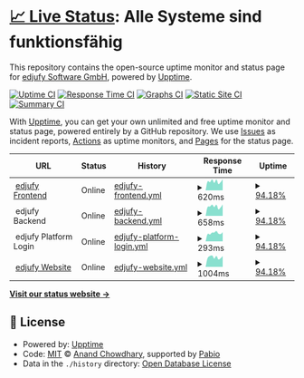 # [📈 Live Status](https://www.edjufy-status.com): <!--live status--> **Alle Systeme sind funktionsfähig**

This repository contains the open-source uptime monitor and status page for [edjufy Software GmbH](https://www.edjufy.com), powered by [Upptime](https://github.com/upptime/upptime).

[![Uptime CI](https://github.com/edjufy/system-status/workflows/Uptime%20CI/badge.svg)](https://github.com/edjufy/system-status/actions?query=workflow%3A%22Uptime+CI%22)
[![Response Time CI](https://github.com/edjufy/system-status/workflows/Response%20Time%20CI/badge.svg)](https://github.com/edjufy/system-status/actions?query=workflow%3A%22Response+Time+CI%22)
[![Graphs CI](https://github.com/edjufy/system-status/workflows/Graphs%20CI/badge.svg)](https://github.com/edjufy/system-status/actions?query=workflow%3A%22Graphs+CI%22)
[![Static Site CI](https://github.com/edjufy/system-status/workflows/Static%20Site%20CI/badge.svg)](https://github.com/edjufy/system-status/actions?query=workflow%3A%22Static+Site+CI%22)
[![Summary CI](https://github.com/edjufy/system-status/workflows/Summary%20CI/badge.svg)](https://github.com/edjufy/system-status/actions?query=workflow%3A%22Summary+CI%22)

With [Upptime](https://upptime.js.org), you can get your own unlimited and free uptime monitor and status page, powered entirely by a GitHub repository. We use [Issues](https://github.com/edjufy/system-status/issues) as incident reports, [Actions](https://github.com/edjufy/system-status/actions) as uptime monitors, and [Pages](https://www.edjufy-status.com) for the status page.

<!--start: status pages-->
<!-- This summary is generated by Upptime (https://github.com/upptime/upptime) -->
<!-- Do not edit this manually, your changes will be overwritten -->
<!-- prettier-ignore -->
| URL | Status | History | Response Time | Uptime |
| --- | ------ | ------- | ------------- | ------ |
| <img alt="" src="https://www.edjufy.com/static/img/icons/favicon-32x32.png" height="13"> [edjufy Frontend](https://my.edjufy.com/login) | Online | [edjufy-frontend.yml](https://github.com/edjufy/system-status/commits/HEAD/history/edjufy-frontend.yml) | <details><summary><img alt="Response time graph" src="./graphs/edjufy-frontend/response-time-week.png" height="20"> 620ms</summary><br><a href="https://www.edjufy-status.com/history/edjufy-frontend"><img alt="Response time 619" src="https://img.shields.io/endpoint?url=https%3A%2F%2Fraw.githubusercontent.com%2Fedjufy%2Fsystem-status%2FHEAD%2Fapi%2Fedjufy-frontend%2Fresponse-time.json"></a><br><a href="https://www.edjufy-status.com/history/edjufy-frontend"><img alt="24-hour response time 592" src="https://img.shields.io/endpoint?url=https%3A%2F%2Fraw.githubusercontent.com%2Fedjufy%2Fsystem-status%2FHEAD%2Fapi%2Fedjufy-frontend%2Fresponse-time-day.json"></a><br><a href="https://www.edjufy-status.com/history/edjufy-frontend"><img alt="7-day response time 620" src="https://img.shields.io/endpoint?url=https%3A%2F%2Fraw.githubusercontent.com%2Fedjufy%2Fsystem-status%2FHEAD%2Fapi%2Fedjufy-frontend%2Fresponse-time-week.json"></a><br><a href="https://www.edjufy-status.com/history/edjufy-frontend"><img alt="30-day response time 609" src="https://img.shields.io/endpoint?url=https%3A%2F%2Fraw.githubusercontent.com%2Fedjufy%2Fsystem-status%2FHEAD%2Fapi%2Fedjufy-frontend%2Fresponse-time-month.json"></a><br><a href="https://www.edjufy-status.com/history/edjufy-frontend"><img alt="1-year response time 594" src="https://img.shields.io/endpoint?url=https%3A%2F%2Fraw.githubusercontent.com%2Fedjufy%2Fsystem-status%2FHEAD%2Fapi%2Fedjufy-frontend%2Fresponse-time-year.json"></a></details> | <details><summary><a href="https://www.edjufy-status.com/history/edjufy-frontend">94.18%</a></summary><a href="https://www.edjufy-status.com/history/edjufy-frontend"><img alt="All-time uptime 99.92%" src="https://img.shields.io/endpoint?url=https%3A%2F%2Fraw.githubusercontent.com%2Fedjufy%2Fsystem-status%2FHEAD%2Fapi%2Fedjufy-frontend%2Fuptime.json"></a><br><a href="https://www.edjufy-status.com/history/edjufy-frontend"><img alt="24-hour uptime 100.00%" src="https://img.shields.io/endpoint?url=https%3A%2F%2Fraw.githubusercontent.com%2Fedjufy%2Fsystem-status%2FHEAD%2Fapi%2Fedjufy-frontend%2Fuptime-day.json"></a><br><a href="https://www.edjufy-status.com/history/edjufy-frontend"><img alt="7-day uptime 94.18%" src="https://img.shields.io/endpoint?url=https%3A%2F%2Fraw.githubusercontent.com%2Fedjufy%2Fsystem-status%2FHEAD%2Fapi%2Fedjufy-frontend%2Fuptime-week.json"></a><br><a href="https://www.edjufy-status.com/history/edjufy-frontend"><img alt="30-day uptime 98.66%" src="https://img.shields.io/endpoint?url=https%3A%2F%2Fraw.githubusercontent.com%2Fedjufy%2Fsystem-status%2FHEAD%2Fapi%2Fedjufy-frontend%2Fuptime-month.json"></a><br><a href="https://www.edjufy-status.com/history/edjufy-frontend"><img alt="1-year uptime 99.88%" src="https://img.shields.io/endpoint?url=https%3A%2F%2Fraw.githubusercontent.com%2Fedjufy%2Fsystem-status%2FHEAD%2Fapi%2Fedjufy-frontend%2Fuptime-year.json"></a></details>
| <img alt="" src="https://www.edjufy.com/static/img/icons/favicon-32x32.png" height="13"> edjufy Backend | Online | [edjufy-backend.yml](https://github.com/edjufy/system-status/commits/HEAD/history/edjufy-backend.yml) | <details><summary><img alt="Response time graph" src="./graphs/edjufy-backend/response-time-week.png" height="20"> 658ms</summary><br><a href="https://www.edjufy-status.com/history/edjufy-backend"><img alt="Response time 756" src="https://img.shields.io/endpoint?url=https%3A%2F%2Fraw.githubusercontent.com%2Fedjufy%2Fsystem-status%2FHEAD%2Fapi%2Fedjufy-backend%2Fresponse-time.json"></a><br><a href="https://www.edjufy-status.com/history/edjufy-backend"><img alt="24-hour response time 628" src="https://img.shields.io/endpoint?url=https%3A%2F%2Fraw.githubusercontent.com%2Fedjufy%2Fsystem-status%2FHEAD%2Fapi%2Fedjufy-backend%2Fresponse-time-day.json"></a><br><a href="https://www.edjufy-status.com/history/edjufy-backend"><img alt="7-day response time 658" src="https://img.shields.io/endpoint?url=https%3A%2F%2Fraw.githubusercontent.com%2Fedjufy%2Fsystem-status%2FHEAD%2Fapi%2Fedjufy-backend%2Fresponse-time-week.json"></a><br><a href="https://www.edjufy-status.com/history/edjufy-backend"><img alt="30-day response time 633" src="https://img.shields.io/endpoint?url=https%3A%2F%2Fraw.githubusercontent.com%2Fedjufy%2Fsystem-status%2FHEAD%2Fapi%2Fedjufy-backend%2Fresponse-time-month.json"></a><br><a href="https://www.edjufy-status.com/history/edjufy-backend"><img alt="1-year response time 736" src="https://img.shields.io/endpoint?url=https%3A%2F%2Fraw.githubusercontent.com%2Fedjufy%2Fsystem-status%2FHEAD%2Fapi%2Fedjufy-backend%2Fresponse-time-year.json"></a></details> | <details><summary><a href="https://www.edjufy-status.com/history/edjufy-backend">94.18%</a></summary><a href="https://www.edjufy-status.com/history/edjufy-backend"><img alt="All-time uptime 99.85%" src="https://img.shields.io/endpoint?url=https%3A%2F%2Fraw.githubusercontent.com%2Fedjufy%2Fsystem-status%2FHEAD%2Fapi%2Fedjufy-backend%2Fuptime.json"></a><br><a href="https://www.edjufy-status.com/history/edjufy-backend"><img alt="24-hour uptime 100.00%" src="https://img.shields.io/endpoint?url=https%3A%2F%2Fraw.githubusercontent.com%2Fedjufy%2Fsystem-status%2FHEAD%2Fapi%2Fedjufy-backend%2Fuptime-day.json"></a><br><a href="https://www.edjufy-status.com/history/edjufy-backend"><img alt="7-day uptime 94.18%" src="https://img.shields.io/endpoint?url=https%3A%2F%2Fraw.githubusercontent.com%2Fedjufy%2Fsystem-status%2FHEAD%2Fapi%2Fedjufy-backend%2Fuptime-week.json"></a><br><a href="https://www.edjufy-status.com/history/edjufy-backend"><img alt="30-day uptime 98.66%" src="https://img.shields.io/endpoint?url=https%3A%2F%2Fraw.githubusercontent.com%2Fedjufy%2Fsystem-status%2FHEAD%2Fapi%2Fedjufy-backend%2Fuptime-month.json"></a><br><a href="https://www.edjufy-status.com/history/edjufy-backend"><img alt="1-year uptime 99.78%" src="https://img.shields.io/endpoint?url=https%3A%2F%2Fraw.githubusercontent.com%2Fedjufy%2Fsystem-status%2FHEAD%2Fapi%2Fedjufy-backend%2Fuptime-year.json"></a></details>
| <img alt="" src="https://www.edjufy.com/static/img/icons/favicon-32x32.png" height="13"> edjufy Platform Login | Online | [edjufy-platform-login.yml](https://github.com/edjufy/system-status/commits/HEAD/history/edjufy-platform-login.yml) | <details><summary><img alt="Response time graph" src="./graphs/edjufy-platform-login/response-time-week.png" height="20"> 293ms</summary><br><a href="https://www.edjufy-status.com/history/edjufy-platform-login"><img alt="Response time 377" src="https://img.shields.io/endpoint?url=https%3A%2F%2Fraw.githubusercontent.com%2Fedjufy%2Fsystem-status%2FHEAD%2Fapi%2Fedjufy-platform-login%2Fresponse-time.json"></a><br><a href="https://www.edjufy-status.com/history/edjufy-platform-login"><img alt="24-hour response time 297" src="https://img.shields.io/endpoint?url=https%3A%2F%2Fraw.githubusercontent.com%2Fedjufy%2Fsystem-status%2FHEAD%2Fapi%2Fedjufy-platform-login%2Fresponse-time-day.json"></a><br><a href="https://www.edjufy-status.com/history/edjufy-platform-login"><img alt="7-day response time 293" src="https://img.shields.io/endpoint?url=https%3A%2F%2Fraw.githubusercontent.com%2Fedjufy%2Fsystem-status%2FHEAD%2Fapi%2Fedjufy-platform-login%2Fresponse-time-week.json"></a><br><a href="https://www.edjufy-status.com/history/edjufy-platform-login"><img alt="30-day response time 301" src="https://img.shields.io/endpoint?url=https%3A%2F%2Fraw.githubusercontent.com%2Fedjufy%2Fsystem-status%2FHEAD%2Fapi%2Fedjufy-platform-login%2Fresponse-time-month.json"></a><br><a href="https://www.edjufy-status.com/history/edjufy-platform-login"><img alt="1-year response time 339" src="https://img.shields.io/endpoint?url=https%3A%2F%2Fraw.githubusercontent.com%2Fedjufy%2Fsystem-status%2FHEAD%2Fapi%2Fedjufy-platform-login%2Fresponse-time-year.json"></a></details> | <details><summary><a href="https://www.edjufy-status.com/history/edjufy-platform-login">94.18%</a></summary><a href="https://www.edjufy-status.com/history/edjufy-platform-login"><img alt="All-time uptime 99.84%" src="https://img.shields.io/endpoint?url=https%3A%2F%2Fraw.githubusercontent.com%2Fedjufy%2Fsystem-status%2FHEAD%2Fapi%2Fedjufy-platform-login%2Fuptime.json"></a><br><a href="https://www.edjufy-status.com/history/edjufy-platform-login"><img alt="24-hour uptime 100.00%" src="https://img.shields.io/endpoint?url=https%3A%2F%2Fraw.githubusercontent.com%2Fedjufy%2Fsystem-status%2FHEAD%2Fapi%2Fedjufy-platform-login%2Fuptime-day.json"></a><br><a href="https://www.edjufy-status.com/history/edjufy-platform-login"><img alt="7-day uptime 94.18%" src="https://img.shields.io/endpoint?url=https%3A%2F%2Fraw.githubusercontent.com%2Fedjufy%2Fsystem-status%2FHEAD%2Fapi%2Fedjufy-platform-login%2Fuptime-week.json"></a><br><a href="https://www.edjufy-status.com/history/edjufy-platform-login"><img alt="30-day uptime 98.66%" src="https://img.shields.io/endpoint?url=https%3A%2F%2Fraw.githubusercontent.com%2Fedjufy%2Fsystem-status%2FHEAD%2Fapi%2Fedjufy-platform-login%2Fuptime-month.json"></a><br><a href="https://www.edjufy-status.com/history/edjufy-platform-login"><img alt="1-year uptime 99.78%" src="https://img.shields.io/endpoint?url=https%3A%2F%2Fraw.githubusercontent.com%2Fedjufy%2Fsystem-status%2FHEAD%2Fapi%2Fedjufy-platform-login%2Fuptime-year.json"></a></details>
| <img alt="" src="https://www.edjufy.com/static/img/icons/favicon-32x32.png" height="13"> [edjufy Website](https://www.edjufy.com/de) | Online | [edjufy-website.yml](https://github.com/edjufy/system-status/commits/HEAD/history/edjufy-website.yml) | <details><summary><img alt="Response time graph" src="./graphs/edjufy-website/response-time-week.png" height="20"> 1004ms</summary><br><a href="https://www.edjufy-status.com/history/edjufy-website"><img alt="Response time 1152" src="https://img.shields.io/endpoint?url=https%3A%2F%2Fraw.githubusercontent.com%2Fedjufy%2Fsystem-status%2FHEAD%2Fapi%2Fedjufy-website%2Fresponse-time.json"></a><br><a href="https://www.edjufy-status.com/history/edjufy-website"><img alt="24-hour response time 907" src="https://img.shields.io/endpoint?url=https%3A%2F%2Fraw.githubusercontent.com%2Fedjufy%2Fsystem-status%2FHEAD%2Fapi%2Fedjufy-website%2Fresponse-time-day.json"></a><br><a href="https://www.edjufy-status.com/history/edjufy-website"><img alt="7-day response time 1004" src="https://img.shields.io/endpoint?url=https%3A%2F%2Fraw.githubusercontent.com%2Fedjufy%2Fsystem-status%2FHEAD%2Fapi%2Fedjufy-website%2Fresponse-time-week.json"></a><br><a href="https://www.edjufy-status.com/history/edjufy-website"><img alt="30-day response time 947" src="https://img.shields.io/endpoint?url=https%3A%2F%2Fraw.githubusercontent.com%2Fedjufy%2Fsystem-status%2FHEAD%2Fapi%2Fedjufy-website%2Fresponse-time-month.json"></a><br><a href="https://www.edjufy-status.com/history/edjufy-website"><img alt="1-year response time 950" src="https://img.shields.io/endpoint?url=https%3A%2F%2Fraw.githubusercontent.com%2Fedjufy%2Fsystem-status%2FHEAD%2Fapi%2Fedjufy-website%2Fresponse-time-year.json"></a></details> | <details><summary><a href="https://www.edjufy-status.com/history/edjufy-website">94.18%</a></summary><a href="https://www.edjufy-status.com/history/edjufy-website"><img alt="All-time uptime 99.88%" src="https://img.shields.io/endpoint?url=https%3A%2F%2Fraw.githubusercontent.com%2Fedjufy%2Fsystem-status%2FHEAD%2Fapi%2Fedjufy-website%2Fuptime.json"></a><br><a href="https://www.edjufy-status.com/history/edjufy-website"><img alt="24-hour uptime 100.00%" src="https://img.shields.io/endpoint?url=https%3A%2F%2Fraw.githubusercontent.com%2Fedjufy%2Fsystem-status%2FHEAD%2Fapi%2Fedjufy-website%2Fuptime-day.json"></a><br><a href="https://www.edjufy-status.com/history/edjufy-website"><img alt="7-day uptime 94.18%" src="https://img.shields.io/endpoint?url=https%3A%2F%2Fraw.githubusercontent.com%2Fedjufy%2Fsystem-status%2FHEAD%2Fapi%2Fedjufy-website%2Fuptime-week.json"></a><br><a href="https://www.edjufy-status.com/history/edjufy-website"><img alt="30-day uptime 98.66%" src="https://img.shields.io/endpoint?url=https%3A%2F%2Fraw.githubusercontent.com%2Fedjufy%2Fsystem-status%2FHEAD%2Fapi%2Fedjufy-website%2Fuptime-month.json"></a><br><a href="https://www.edjufy-status.com/history/edjufy-website"><img alt="1-year uptime 99.83%" src="https://img.shields.io/endpoint?url=https%3A%2F%2Fraw.githubusercontent.com%2Fedjufy%2Fsystem-status%2FHEAD%2Fapi%2Fedjufy-website%2Fuptime-year.json"></a></details>

<!--end: status pages-->

[**Visit our status website →**](https://www.edjufy-status.com)

## 📄 License

- Powered by: [Upptime](https://github.com/upptime/upptime)
- Code: [MIT](./LICENSE) © [Anand Chowdhary](https://anandchowdhary.com), supported by [Pabio](https://pabio.com)
- Data in the `./history` directory: [Open Database License](https://opendatacommons.org/licenses/odbl/1-0/)
